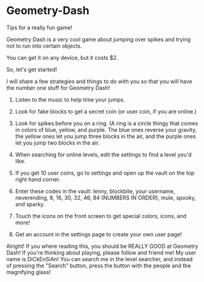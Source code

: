 # Geometry-Dash
Tips for a really fun game!

Geometry Dash is a very cool game about jumping over spikes and trying not to run into certain objects.

You can get it on any device, but it costs $2.

So, let's get started!

I will share a few strategies and things to do with you so that you will have the number one stuff for Geometry Dash!

1. Listen to the music to help time your jumps.

2. Look for fake blocks to get a secret coin (or user coin, if you are online.)

3. Look for spikes before you on a ring. (A ring is a circle thingy that comes in colors of blue, yellow, and purple. The blue ones reverse your gravity, the yellow ones let you jump three blocks in the air, and the purple ones let you jump two blocks in the air.

4. When searching for online levels, edit the settings to find a level you'd like.

5. If you get 10 user coins, go to settings and open up the vault on the top right hand corner.

6. Enter these codes in the vault: lenny, blockbite, your username, neverending, 8, 16, 30, 32, 46, 84 (NUMBERS IN ORDER), mule, spooky, and sparky.

7. Touch the icons on the front screen to get special colors, icons, and more!

8. Get an account in the settings page to create your own user page!

Alright! If you where reading this, you should be REALLY GOOD at Geometry Dash! If you're thinking about playing, please follow and friend me! My user name is DiCkEnSiAn! You can search me in the level searcher, and instead of pressing the "Search" button, press the button with the people and the magnifying glass!

